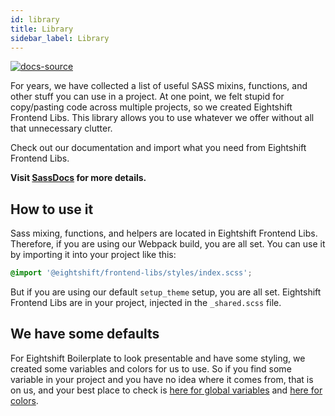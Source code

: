 ```yaml
---
id: library
title: Library
sidebar_label: Library
---
```


[![docs-source](https://img.shields.io/badge/source-eigthshift--frontend--libs-yellow?style=for-the-badge&logo=javascript&labelColor=2a2a2a)](https://github.com/infinum/eightshift-frontend-libs)


For years, we have collected a list of useful SASS mixins, functions, and other stuff you can use in a project. At one point, we felt stupid for copy/pasting code across multiple projects, so we created Eightshift Frontend Libs. This library allows you to use whatever we offer without all that unnecessary clutter.

Check out our documentation and import what you need from Eightshift Frontend Libs.

**Visit [SassDocs](/sass) for more details.**

## How to use it

Sass mixing, functions, and helpers are located in Eightshift Frontend Libs. Therefore, if you are using our Webpack build, you are all set. You can use it by importing it into your project like this:

```scss
@import '@eightshift/frontend-libs/styles/index.scss';
```

But if you are using our default `setup_theme` setup, you are all set. Eightshift Frontend Libs are in your project, injected in the `_shared.scss` file.

## We have some defaults

For Eightshift Boilerplate to look presentable and have some styling, we created some variables and colors for us to use. So if you find some variable in your project and you have no idea where it comes from, that is on us, and your best place to check is [here for global variables](https://github.com/infinum/eightshift-frontend-libs/tree/4.0.0/styles/scss/_core.scss) and [here for colors](https://github.com/infinum/eightshift-frontend-libs/tree/4.0.0/styles/scss/_colors.scss).

<div class="legacy-badge legacy-badge--v5"></div>
